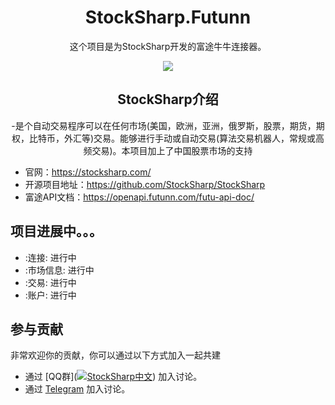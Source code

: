 <h1 align="center">StockSharp.Futunn</h1>

<div align="center">

这个项目是为StockSharp开发的富途牛牛连接器。

![](https://github.com/StockSharp/StockSharp/blob/master/Media/Designer500.gif)

## StockSharp介绍
 -是个自动交易程序可以在任何市场(美国，欧洲，亚洲，俄罗斯，股票，期货，期权，比特币，外汇等)交易。能够进行手动或自动交易(算法交易机器人，常规或高频交易)。本项目加上了中国股票市场的支持
</div>

- 官网：https://stocksharp.com/
- 开源项目地址：https://github.com/StockSharp/StockSharp
- 富途API文档：https://openapi.futunn.com/futu-api-doc/

## 项目进展中。。。

- :连接: 进行中
- :市场信息: 进行中
- :交易: 进行中
- :账户: 进行中


## 参与贡献

非常欢迎你的贡献，你可以通过以下方式加入一起共建

- 通过 [QQ群](<a target="_blank" href="https://qm.qq.com/cgi-bin/qm/qr?k=w31kL1Zr507TPT5pAe7Ql-9GIKHBURcm&jump_from=webapi"><img border="0" src="//pub.idqqimg.com/wpa/images/group.png" alt="StockSharp中文" title="StockSharp中文"></a>) 加入讨论。
- 通过 [Telegram](https://t.me/stocksharp_china) 加入讨论。
